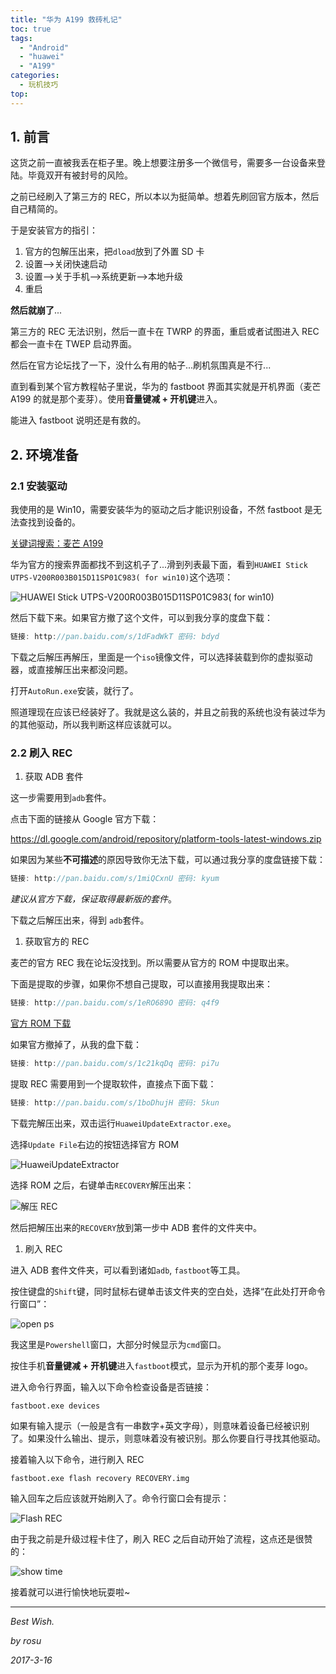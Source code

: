 ```yaml
---
title: "华为 A199 救砖札记"
toc: true
tags:
  - "Android"
  - "huawei"
  - "A199"
categories:
  - 玩机技巧
top:
---
```


## 1. 前言

这货之前一直被我丢在柜子里。晚上想要注册多一个微信号，需要多一台设备来登陆。毕竟双开有被封号的风险。

之前已经刷入了第三方的 REC，所以本以为挺简单。想着先刷回官方版本，然后自己精简的。

于是安装官方的指引：

1. 官方的包解压出来，把`dload`放到了外置 SD 卡
2. 设置-->关闭快速启动
3. 设置-->关于手机-->系统更新-->本地升级
4. 重启

**然后就崩了**...

第三方的 REC 无法识别，然后一直卡在 TWRP 的界面，重启或者试图进入 REC 都会一直卡在 TWEP 启动界面。

然后在官方论坛找了一下，没什么有用的帖子...刷机氛围真是不行...

直到看到某个官方教程帖子里说，华为的 fastboot 界面其实就是开机界面（麦芒A199 的就是那个麦芽）。使用**音量键减 + 开机键**进入。

能进入 fastboot 说明还是有救的。



## 2. 环境准备

### 2.1 安装驱动

我使用的是 Win10，需要安装华为的驱动之后才能识别设备，不然 fastboot 是无法查找到设备的。

[关键词搜索：麦芒 A199](http://consumer.huawei.com/cn/support/search/index.htm?keywords=%E9%BA%A6%E8%8A%92A199)

华为官方的搜索界面都找不到这机子了...滑到列表最下面，看到`HUAWEI Stick UTPS-V200R003B015D11SP01C983( for win10)`这个选项：

![HUAWEI Stick UTPS-V200R003B015D11SP01C983( for win10)](https://img.rosuh.me/wiki/58ca9d2bd48d2.png)

然后下载下来。如果官方撤了这个文件，可以到我分享的度盘下载：

```c
链接: http://pan.baidu.com/s/1dFadWkT 密码: bdyd
```

下载之后解压再解压，里面是一个`iso`镜像文件，可以选择装载到你的虚拟驱动器，或直接解压出来都没问题。

打开`AutoRun.exe`安装，就行了。

照道理现在应该已经装好了。我就是这么装的，并且之前我的系统也没有装过华为的其他驱动，所以我判断这样应该就可以。

### 2.2 刷入 REC

1. 获取 ADB 套件

这一步需要用到`adb`套件。

点击下面的链接从 Google 官方下载：

https://dl.google.com/android/repository/platform-tools-latest-windows.zip

如果因为某些**不可描述**的原因导致你无法下载，可以通过我分享的度盘链接下载：

```c
链接: http://pan.baidu.com/s/1miQCxnU 密码: kyum
```

*建议从官方下载，保证取得最新版的套件*。

下载之后解压出来，得到 `adb`套件。

1. 获取官方的 REC

麦芒的官方 REC 我在论坛没找到。所以需要从官方的 ROM 中提取出来。

下面是提取的步骤，如果你不想自己提取，可以直接用我提取出来：

```c
链接: http://pan.baidu.com/s/1eRO689O 密码: q4f9
```

[官方 ROM 下载](http://www.emui.com/plugin.php?id=hwdownload&mod=detail&mid=1)

如果官方撤掉了，从我的盘下载：

```c
链接: http://pan.baidu.com/s/1c21kqDq 密码: pi7u
```

提取 REC 需要用到一个提取软件，直接点下面下载：

```c
链接: http://pan.baidu.com/s/1boDhujH 密码: 5kun
```

下载完解压出来，双击运行`HuaweiUpdateExtractor.exe`。

选择`Update File`右边的按钮选择官方 ROM

![HuaweiUpdateExtractor](https://img.rosuh.me/wiki/58ca9fa275ed9.png)





选择 ROM 之后，右键单击`RECOVERY`解压出来：

![解压 REC](https://img.rosuh.me/wiki/58caa084186d0.png)



然后把解压出来的`RECOVERY`放到第一步中 ADB 套件的文件夹中。

1. 刷入 REC

进入 ADB 套件文件夹，可以看到诸如`adb`, `fastboot`等工具。

按住键盘的`Shift`键，同时鼠标右键单击该文件夹的空白处，选择“在此处打开命令行窗口”：

![open ps](https://img.rosuh.me/wiki/58caa1a512317.png)

我这里是`Powershell`窗口，大部分时候显示为`cmd`窗口。

按住手机**音量键减 + 开机键**进入`fastboot`模式，显示为开机的那个麦芽 logo。

进入命令行界面，输入以下命令检查设备是否链接：

```shell
fastboot.exe devices
```

如果有输入提示（一般是含有一串数字+英文字母），则意味着设备已经被识别了。如果没什么输出、提示，则意味着没有被识别。那么你要自行寻找其他驱动。

接着输入以下命令，进行刷入 REC

```shell
fastboot.exe flash recovery RECOVERY.img
```

输入回车之后应该就开始刷入了。命令行窗口会有提示：

![Flash REC](https://img.rosuh.me/wiki/58caa385361f6.png)

由于我之前是升级过程卡住了，刷入 REC 之后自动开始了流程，这点还是很赞的：

![show time](https://img.rosuh.me/wiki/58caa3eaaed61.jpg)

接着就可以进行愉快地玩耍啦~

------

*Best Wish.*

*by rosu*

*2017-3-16*

